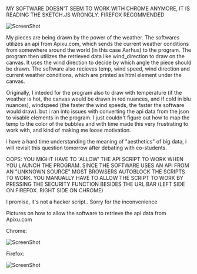 MY SOFTWARE DOESN'T SEEM TO WORK WITH CHROME ANYMORE, IT IS READING THE SKETCH.JS WRONGLY. FIREFOX RECOMMENDED

![ScreenShot](https://github.com/NickSander/Mini_ex/blob/gh-pages/Mini_ex(6)%20'Bubbles'/bubbles.png)

My pieces are being drawn by the power of the weather. The softwares utilizes an api from Apixu.com, which sends the current weather conditions from somewhere around the world (in this case Aarhus) to the program. The program then utilizes the retrieved data like wind_direction to draw on the canvas. It uses the wind direction to decide by which angle the piece should be drawn. The software also recieves temp, wind speed, wind direction and current weather conditions, which are printed as html element under the canvas.

Originally, I inteded for the program also to draw with temperature (if the weather is hot, the canvas would be drawn in red nuances, and if cold in blu nuances), windspeed (the faster the wind speeds, the faster the software would draw). but i ran into issues with converting the api data from the json to visable elements in the program. I just couldn't figure out how to map the temp to the color of the bubbles and with time made this very frustrating to work with, and kind of making me loose motivation.

i have a hard time understanding the meaning of "aesthetics" of big data, i will revisit this question tomorrow after debating with co-students.


OOPS: YOU MIGHT HAVE TO 'ALLOW' THE API SCRIPT TO WORK WHEN YOU LAUNCH THE PROGRAM. SINCE THE SOFTWARE USES AN API FROM AN "UNKNOWN SOURCE"
MOST BROWSERS AUTOBLOCK THE SCRIPTS TO WORK.
YOU MANUALLY HAVE TO ALLOW THE SCRIPT TO WORK BY PRESSING THE SECURITY FUNCTION BESIDES THE URL BAR (LEFT SIDE ON FIREFOX. RIGHT SIDE ON CHROME)

I promise, it's not a hacker script..
Sorry for the inconvenience

Pictures on how to allow the software to retrieve the api data from Apixu.com

Chrome:

![ScreenShot](https://github.com/NickSander/Mini_ex/blob/gh-pages/Mini_ex(6)%20'rain'/chrome.png)

Firefox:

![ScreenShot](https://github.com/NickSander/Mini_ex/blob/gh-pages/Mini_ex(6)%20'rain'/Firefox.png)
